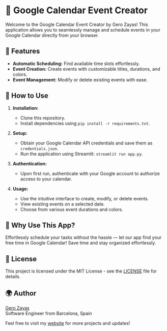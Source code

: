# 📅 Google Calendar Event Creator

Welcome to the Google Calendar Event Creator by Gero Zayas! This application allows you to seamlessly manage and schedule events in your Google Calendar directly from your browser.

## 🚀 Features

- **Automatic Scheduling:** Find available time slots effortlessly.
- **Event Creation:** Create events with customizable titles, durations, and colors.
- **Event Management:** Modify or delete existing events with ease.

## 📝 How to Use

1. **Installation:**

   - Clone this repository.
   - Install dependencies using `pip install -r requirements.txt`.

2. **Setup:**

   - Obtain your Google Calendar API credentials and save them as `credentials.json`.
   - Run the application using Streamlit: `streamlit run app.py`.

3. **Authentication:**

   - Upon first run, authenticate with your Google account to authorize access to your calendar.

4. **Usage:**
   - Use the intuitive interface to create, modify, or delete events.
   - View existing events on a selected date.
   - Choose from various event durations and colors.

## 🌟 Why Use This App?

Effortlessly schedule your tasks without the hassle — let our app find your free time in Google Calendar! Save time and stay organized effortlessly.

## 📄 License

This project is licensed under the MIT License - see the [LICENSE](LICENSE) file for details.

## 🌍 Author

[Gero Zayas](https://www.gerozayas.com)  
Software Engineer from Barcelona, Spain

Feel free to visit my [website](https://www.gerozayas.com) for more projects and updates!
